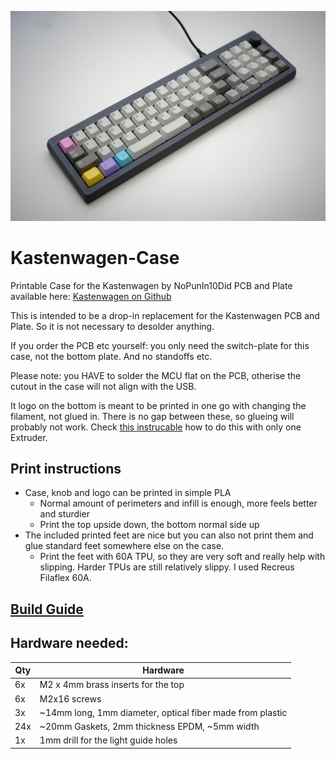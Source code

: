 ![DSCF7331.jpg](BuildGuide/Kastenwagen%20Build%20Guide%20b80c3be0004547f0919189ceea761d22/DSCF7331.jpg)

# Kastenwagen-Case
Printable Case for the Kastenwagen by NoPunIn10Did
PCB and Plate available here: [Kastenwagen on Github](https://github.com/nopunin10did/kastenwagen)

This is intended to be a drop-in replacement for the Kastenwagen PCB and Plate. So it is not necessary to desolder anything. 

If you order the PCB etc yourself: you only need the switch-plate for this case, not the bottom plate. And no standoffs etc.

Please note: you HAVE to solder the MCU flat on the PCB, otherise the cutout in the case will not align with the USB.

It logo on the bottom is meant to be printed in one go with changing the filament, not glued in. There is no gap between these, so glueing will probably not work. Check [this instrucable](https://www.instructables.com/Poor-Mans-MMU-Multicolor-Printing-With-Single-Extr/) how to do this with only one Extruder.

## Print instructions
- Case, knob and logo can be printed in simple PLA
  - Normal amount of perimeters and infill is enough, more feels better and sturdier
  - Print the top upside down, the bottom normal side up
- The included printed feet are nice but you can also not print them and glue standard feet somewhere else on the case.
  - Print the feet with 60A TPU, so they are very soft and really help with slipping. Harder TPUs are still relatively slippy. I used Recreus
Filaflex 60A.

## __[Build Guide](https://github.com/Technofrikus/Kastenwagen-Case/tree/main/BuildGuide)__ 

## Hardware needed:
| Qty  | Hardware |
| ------------- | ------------- |
| 6x  | M2 x 4mm brass inserts for the top |
| 6x  | M2x16 screws |
| 3x  | ~14mm long, 1mm diameter, optical fiber made from plastic |
| 24x  | ~20mm Gaskets, 2mm thickness EPDM, ~5mm width |
| 1x  | 1mm drill for the light guide holes |

